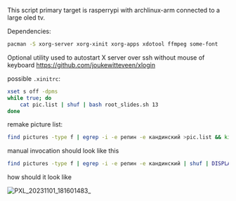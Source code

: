 This script primary target is rasperrypi with archlinux-arm connected to a large oled tv.

Dependencies:
```bash
pacman -S xorg-server xorg-xinit xorg-apps xdotool ffmpeg some-font
```

Optional utility used to autostart X server over ssh without mouse of keyboard https://github.com/joukewitteveen/xlogin

possible `.xinitrc`:
```bash
xset s off -dpms
while true; do
    cat pic.list | shuf | bash root_slides.sh 13
done
```

remake picture list:
```bash
find pictures -type f | egrep -i -e репин -e кандинский >pic.list && kill $(pgrep -f root_slides.sh)
```

manual invocation should look like this
```bash
find pictures -type f | egrep -i -e репин -e кандинский | shuf | DISPLAY=:0 bash root_slides.sh
```

how should it look like

![PXL_20231101_181601483_](https://github.com/yekm/root_slides/assets/205196/d9c33409-5c18-4fd2-ace1-ee2ca9363e8e)
